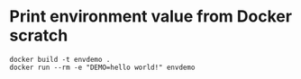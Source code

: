 ﻿# Print environment value from Docker scratch 

~~~~
docker build -t envdemo .
docker run --rm -e "DEMO=hello world!" envdemo 
~~~~